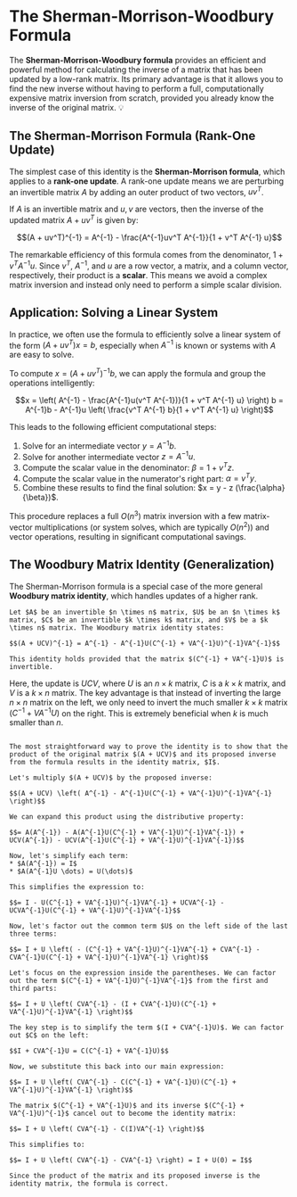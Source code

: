 # The Sherman-Morrison-Woodbury Formula

The **Sherman-Morrison-Woodbury formula** provides an efficient and powerful method for calculating the inverse of a matrix that has been updated by a low-rank matrix. Its primary advantage is that it allows you to find the new inverse without having to perform a full, computationally expensive matrix inversion from scratch, provided you already know the inverse of the original matrix. 💡

## The Sherman-Morrison Formula (Rank-One Update)

The simplest case of this identity is the **Sherman-Morrison formula**, which applies to a **rank-one update**. A rank-one update means we are perturbing an invertible matrix $A$ by adding an outer product of two vectors, $uv^T$.

If $A$ is an invertible matrix and $u, v$ are vectors, then the inverse of the updated matrix $A + uv^T$ is given by:

$$(A + uv^T)^{-1} = A^{-1} - \frac{A^{-1}uv^T A^{-1}}{1 + v^T A^{-1} u}$$

The remarkable efficiency of this formula comes from the denominator, $1 + v^T A^{-1} u$. Since $v^T$, $A^{-1}$, and $u$ are a row vector, a matrix, and a column vector, respectively, their product is a **scalar**. This means we avoid a complex matrix inversion and instead only need to perform a simple scalar division.

## Application: Solving a Linear System

In practice, we often use the formula to efficiently solve a linear system of the form $(A + uv^T)x = b$, especially when $A^{-1}$ is known or systems with $A$ are easy to solve.

To compute $x = (A + uv^T)^{-1} b$, we can apply the formula and group the operations intelligently:

$$x = \left( A^{-1} - \frac{A^{-1}u(v^T A^{-1})}{1 + v^T A^{-1} u} \right) b = A^{-1}b - A^{-1}u \left( \frac{v^T A^{-1} b}{1 + v^T A^{-1} u} \right)$$

This leads to the following efficient computational steps:
1.  Solve for an intermediate vector $y = A^{-1}b$.
2.  Solve for another intermediate vector $z = A^{-1}u$.
3.  Compute the scalar value in the denominator: $\beta = 1 + v^T z$.
4.  Compute the scalar value in the numerator's right part: $\alpha = v^T y$.
5.  Combine these results to find the final solution: $x = y - z (\frac{\alpha}{\beta})$.

This procedure replaces a full $O(n^3)$ matrix inversion with a few matrix-vector multiplications (or system solves, which are typically $O(n^2)$) and vector operations, resulting in significant computational savings.

## The Woodbury Matrix Identity (Generalization)

The Sherman-Morrison formula is a special case of the more general **Woodbury matrix identity**, which handles updates of a higher rank. 

````{prf:theorem} The Woodbury Matrix Identity
Let $A$ be an invertible $n \times n$ matrix, $U$ be an $n \times k$ matrix, $C$ be an invertible $k \times k$ matrix, and $V$ be a $k \times n$ matrix. The Woodbury matrix identity states:

$$(A + UCV)^{-1} = A^{-1} - A^{-1}U(C^{-1} + VA^{-1}U)^{-1}VA^{-1}$$

This identity holds provided that the matrix $(C^{-1} + VA^{-1}U)$ is invertible.
````

Here, the update is $UCV$, where $U$ is an $n \times k$ matrix, $C$ is a $k \times k$ matrix, and $V$ is a $k \times n$ matrix. The key advantage is that instead of inverting the large $n \times n$ matrix on the left, we only need to invert the much smaller $k \times k$ matrix $(C^{-1} + VA^{-1}U)$ on the right. This is extremely beneficial when $k$ is much smaller than $n$.

````{prf:proof} Woodbury Matrix Identity

The most straightforward way to prove the identity is to show that the product of the original matrix $(A + UCV)$ and its proposed inverse from the formula results in the identity matrix, $I$.

Let's multiply $(A + UCV)$ by the proposed inverse:

$$(A + UCV) \left( A^{-1} - A^{-1}U(C^{-1} + VA^{-1}U)^{-1}VA^{-1} \right)$$

We can expand this product using the distributive property:

$$= A(A^{-1}) - A(A^{-1}U(C^{-1} + VA^{-1}U)^{-1}VA^{-1}) + UCV(A^{-1}) - UCV(A^{-1}U(C^{-1} + VA^{-1}U)^{-1}VA^{-1})$$

Now, let's simplify each term:
* $A(A^{-1}) = I$
* $A(A^{-1}U \dots) = U(\dots)$

This simplifies the expression to:

$$= I - U(C^{-1} + VA^{-1}U)^{-1}VA^{-1} + UCVA^{-1} - UCVA^{-1}U(C^{-1} + VA^{-1}U)^{-1}VA^{-1}$$

Now, let's factor out the common term $U$ on the left side of the last three terms:

$$= I + U \left( - (C^{-1} + VA^{-1}U)^{-1}VA^{-1} + CVA^{-1} - CVA^{-1}U(C^{-1} + VA^{-1}U)^{-1}VA^{-1} \right)$$

Let's focus on the expression inside the parentheses. We can factor out the term $(C^{-1} + VA^{-1}U)^{-1}VA^{-1}$ from the first and third parts:

$$= I + U \left( CVA^{-1} - (I + CVA^{-1}U)(C^{-1} + VA^{-1}U)^{-1}VA^{-1} \right)$$

The key step is to simplify the term $(I + CVA^{-1}U)$. We can factor out $C$ on the left:

$$I + CVA^{-1}U = C(C^{-1} + VA^{-1}U)$$

Now, we substitute this back into our main expression:

$$= I + U \left( CVA^{-1} - C(C^{-1} + VA^{-1}U)(C^{-1} + VA^{-1}U)^{-1}VA^{-1} \right)$$

The matrix $(C^{-1} + VA^{-1}U)$ and its inverse $(C^{-1} + VA^{-1}U)^{-1}$ cancel out to become the identity matrix:

$$= I + U \left( CVA^{-1} - C(I)VA^{-1} \right)$$

This simplifies to:

$$= I + U \left( CVA^{-1} - CVA^{-1} \right) = I + U(0) = I$$

Since the product of the matrix and its proposed inverse is the identity matrix, the formula is correct.

````